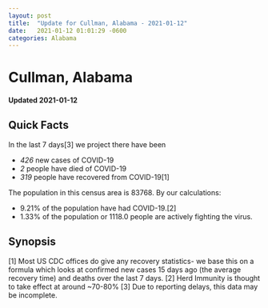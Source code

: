 ```yaml
---
layout: post
title:  "Update for Cullman, Alabama - 2021-01-12"
date:   2021-01-12 01:01:29 -0600
categories: Alabama
---
```


# Cullman, Alabama
#### Updated 2021-01-12

## Quick Facts

In the last 7 days[3] we project there have been
- *426* new cases of COVID-19
- *2* people have died of COVID-19
- *319* people have recovered from COVID-19[1]

The population in this census area is 83768. By our calculations:
- 9.21% of the population have had COVID-19.[2]
- 1.33% of the population or 1118.0 people are actively fighting the virus.

## Synopsis




[1] Most US CDC offices do give any recovery statistics- we base this on a formula which looks at confirmed new cases
15 days ago (the average recovery time) and deaths over the last 7 days.
[2] Herd Immunity is thought to take effect at around ~70-80%
[3] Due to reporting delays, this data may be incomplete. 
    